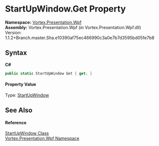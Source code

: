 # StartUpWindow.Get Property 
 

**Namespace:**&nbsp;<a href="N_Vortex_Presentation_Wpf.md">Vortex.Presentation.Wpf</a><br />**Assembly:**&nbsp;Vortex.Presentation.Wpf (in Vortex.Presentation.Wpf.dll) Version: 1.1.2+Branch.master.Sha.e10390af75ec466990c3a0e7b7d3595bd05fe7b8

## Syntax

**C#**<br />
``` C#
public static StartUpWindow Get { get; }
```


#### Property Value
Type: <a href="T_Vortex_Presentation_Wpf_StartUpWindow.md">StartUpWindow</a>

## See Also


#### Reference
<a href="T_Vortex_Presentation_Wpf_StartUpWindow.md">StartUpWindow Class</a><br /><a href="N_Vortex_Presentation_Wpf.md">Vortex.Presentation.Wpf Namespace</a><br />
